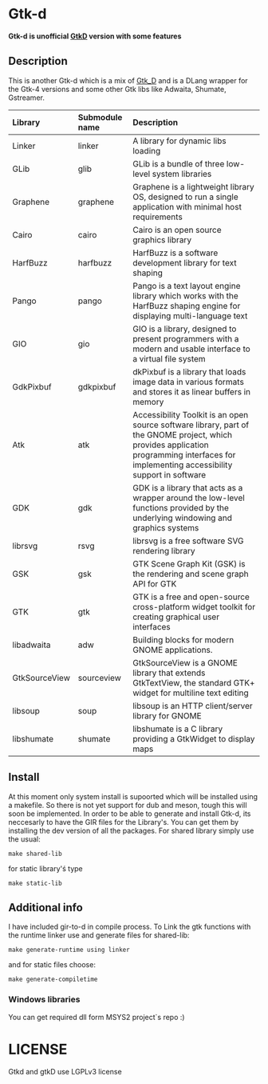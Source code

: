 # Gtk-d

**Gtk-d is unofficial [GtkD](https://gtkd.org/) version with some features**

## Description

This is another Gtk-d which is a mix of [Gtk_D](https://github.com/KonstantIMP/gtk_d) and is a DLang wrapper for the Gtk-4 versions and some other Gtk libs like Adwaita, Shumate, Gstreamer. 


| Library  | Submodule name | Description |
| :------- | :------------- | :---------- |
| Linker   | linker         | A library for dynamic libs loading |
| GLib     | glib           | GLib is a bundle of three low-level system libraries |
| Graphene | graphene       | Graphene is a lightweight library OS, designed to run a single application with minimal host requirements |
| Cairo   | cairo           | Cairo is an open source graphics library |
| HarfBuzz | harfbuzz | HarfBuzz is a software development library for text shaping |
| Pango | pango | Pango is a text layout engine library which works with the HarfBuzz shaping engine for displaying multi-language text |
| GIO | gio | GIO is a library, designed to present programmers with a modern and usable interface to a virtual file system |
| GdkPixbuf | gdkpixbuf | dkPixbuf is a library that loads image data in various formats and stores it as linear buffers in memory |
| Atk | atk | Accessibility Toolkit is an open source software library, part of the GNOME project, which provides application programming interfaces for implementing accessibility support in software |
| GDK | gdk | GDK is a library that acts as a wrapper around the low-level functions provided by the underlying windowing and graphics systems |
| librsvg | rsvg | librsvg is a free software SVG rendering library |
| GSK | gsk | GTK Scene Graph Kit (GSK) is the rendering and scene graph API for GTK |
| GTK | gtk | GTK is a free and open-source cross-platform widget toolkit for creating graphical user interfaces |
| libadwaita | adw |  Building blocks for modern GNOME applications. |
| GtkSourceView | sourceview | GtkSourceView is a GNOME library that extends GtkTextView, the standard GTK+ widget for multiline text editing |
| libsoup | soup | libsoup is an HTTP client/server library for GNOME |
| libshumate | shumate | libshumate is a C library providing a GtkWidget to display maps |

## Install 
At this moment only system install is supoorted which will be installed using a makefile. So there is not yet support for dub and meson, tough this will soon be implemented. In order to be able to generate and install Gtk-d, its neccesarly to have the GIR files for the Library's. You can get them by installing the dev version of all the packages. For shared library simply use the usual:
````
make shared-lib
````
for static library'ś type
````
make static-lib
````

## Additional info

I have included gir-to-d in compile process. To Link the gtk functions with the runtime linker use and generate files for shared-lib:
````
make generate-runtime using linker
````
and for static files choose:
````
make generate-compiletime
````


### Windows libraries
You can get required dll form MSYS2 project`s repo :)

# LICENSE
Gtkd and gtkD use LGPLv3 license
